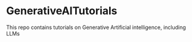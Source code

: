 # GenerativeAITutorials
This repo contains tutorials on Generative Artificial intelligence, including LLMs
